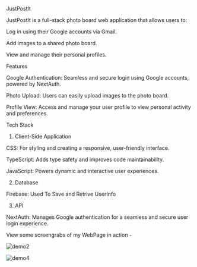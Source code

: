 JustPostIt

JustPostIt is a full-stack photo board web application that allows users to:

Log in using their Google accounts via Gmail.

Add images to a shared photo board.

View and manage their personal profiles.

Features

Google Authentication: Seamless and secure login using Google accounts, powered by NextAuth.

Photo Upload: Users can easily upload images to the photo board.

Profile View: Access and manage your user profile to view personal activity and preferences.

Tech Stack

1. Client-Side Application

CSS: For styling and creating a responsive, user-friendly interface.

TypeScript: Adds type safety and improves code maintainability.

JavaScript: Powers dynamic and interactive user experiences.

2. Database

Firebase: Used To Save and Retrive UserInfo

3. API

NextAuth: Manages Google authentication for a seamless and secure user login experience.


View some screengrabs of my WebPage in action - 

![demo2](https://github.com/user-attachments/assets/9536c5a0-6812-4dbc-899d-0cd21069439e)

![demo4](https://github.com/user-attachments/assets/73b46a84-d8b2-4f6c-8e44-80b78d8a7950)


